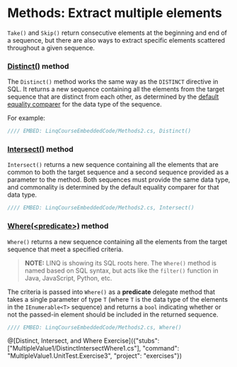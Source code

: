 # Methods: Extract multiple elements

`Take()` and `Skip()` return consecutive elements at the beginning and end of a sequence, but there are also ways to extract specific elements scattered throughout a given sequence.

### [Distinct()](https://msdn.microsoft.com/en-us/library/bb348436%28v=vs.110%29.aspx) method
The `Distinct()` method works the same way as the `DISTINCT` directive in SQL. It returns a new sequence containing all the elements from the target sequence that are distinct from each other, as determined by the [default equality comparer](https://msdn.microsoft.com/en-us/library/ms224763%28v=vs.110%29.aspx) for the data type of the sequence.

For example:

```csharp
//// EMBED: LinqCourseEmbeddedCode/Methods2.cs, Distinct()
```

### [Intersect()](https://msdn.microsoft.com/en-us/library/bb460136%28v=vs.110%29.aspx) method
`Intersect()` returns a new sequence containing all the elements that are common to both the target sequence and a second sequence provided as a parameter to the method. Both sequences must provide the same data type, and commonality is determined by the default equality comparer for that data type.

```csharp
//// EMBED: LinqCourseEmbeddedCode/Methods2.cs, Intersect()
```

### [Where(&lt;predicate&gt;)](https://msdn.microsoft.com/en-us/library/bb534803%28v=vs.110%29.aspx) method
`Where()` returns a new sequence containing all the elements from the target sequence that meet a specified criteria.

> **NOTE:** LINQ is showing its SQL roots here. The `Where()` method is named based on SQL syntax, but acts like the `filter()` function in Java, JavaScript, Python, etc.

The criteria is passed into `Where()` as a **predicate** delegate method that takes a single parameter of type `T` (where `T` is the data type of the elements in the `IEnumerable<T>` sequence) and returns a `bool` indicating whether or not the passed-in element should be included in the returned sequence.

```csharp
//// EMBED: LinqCourseEmbeddedCode/Methods2.cs, Where()
```

@[Distinct, Intersect, and Where Exercise]({"stubs": ["MultipleValue1/DistinctIntersectWhere1.cs"], "command": "MultipleValue1.UnitTest.Exercise3", "project": "exercises"})
